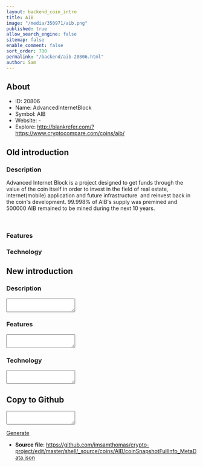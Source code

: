 ```yaml
---
layout: backend_coin_intro
title: AIB
image: "/media/350971/aib.png"
published: true
allow_search_engine: false
sitemap: false
enable_comment: false
sort_order: 700
permalink: "/backend/aib-20806.html"
author: Sam
---
```


## About

- ID: 20806
- Name: AdvancedInternetBlock
- Symbol: AIB
- Website: -
- Explore: http://blankrefer.com/?https://www.cryptocompare.com/coins/aib/


## Old introduction

### Description

<div class="4u 12u$(medium)"><p>Advanced Internet Block is a project designed to get funds through the value of the coin itself in order to invest in<span> the field of real estate, internet(mobile) application and future infrastructure </span> and reinvest back in the coin&#39;s development. 99.998% of AIB&#39;s supply was premined and 500000 AIB remained to be mined during the next 10 years. </p></div><div class="4u$ 12u$(medium)"><p> </p></div>

### Features


### Technology




## New introduction


### Description
<textarea id="meta_description" name="description"></textarea>

### Features
<textarea id="meta_features" name="features"></textarea>

### Technology
<textarea id="meta_technology" name="technology"></textarea>


## Copy to Github

<textarea id="coinsnapshotfullinfo_metadata"></textarea>

<a href="#gen" onclick="generateMetaDatJson()">Generate</a>

- **Source file**: <a href="https://github.com/imsamthomas/crypto-project/edit/master/shell/_source/coins/AIB/coinSnapshotFullInfo_MetaData.json">https://github.com/imsamthomas/crypto-project/edit/master/shell/_source/coins/AIB/coinSnapshotFullInfo_MetaData.json</a>

